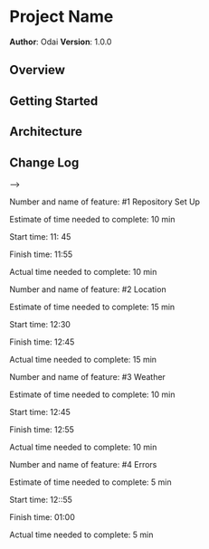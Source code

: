 # Project Name

**Author**: Odai
**Version**: 1.0.0

## Overview
<!-- Provide a high level overview of what this application is and why you are building it, beyond the fact that it's an assignment for this class. (i.e. What's your problem domain?) -->

## Getting Started
<!-- What are the steps that a user must take in order to build this app on their own machine and get it running? -->

## Architecture
<!-- Provide a detailed description of the application design. What technologies (languages, libraries, etc) you're using, and any other relevant design information. -->

## Change Log
<!-- Use this area to document the iterative changes made to your application as each feature is successfully implemented. Use time stamps. Here's an examples:

01-01-2001 4:59pm - Application now has a fully-functional express server, with a GET route for the location resource.

## Credits and Collaborations
<!-- Give credit (and a link) to other people or resources that helped you build this application. -->
-->

Number and name of feature: #1 Repository Set Up

Estimate of time needed to complete: 10 min

Start time: 11: 45

Finish time: 11:55

Actual time needed to complete: 10 min



Number and name of feature: #2 Location

Estimate of time needed to complete: 15 min

Start time: 12:30

Finish time: 12:45

Actual time needed to complete: 15 min



Number and name of feature: #3 Weather

Estimate of time needed to complete: 10 min

Start time: 12:45

Finish time: 12:55

Actual time needed to complete: 10 min




Number and name of feature: #4 Errors

Estimate of time needed to complete: 5 min

Start time: 12::55

Finish time: 01:00

Actual time needed to complete: 5 min


